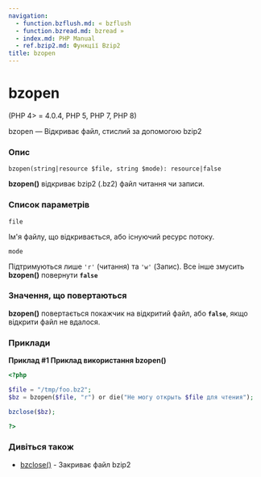 ```yaml
---
navigation:
  - function.bzflush.md: « bzflush
  - function.bzread.md: bzread »
  - index.md: PHP Manual
  - ref.bzip2.md: Функції Bzip2
title: bzopen
---
```

# bzopen

(PHP 4> = 4.0.4, PHP 5, PHP 7, PHP 8)

bzopen — Відкриває файл, стислий за допомогою bzip2

### Опис

```methodsynopsis
bzopen(string|resource $file, string $mode): resource|false
```

**bzopen()** відкриває bzip2 (.bz2) файл читання чи записи.

### Список параметрів

`file`

Ім'я файлу, що відкривається, або існуючий ресурс потоку.

`mode`

Підтримуються лише `'r'` (читання) та `'w'` (Запис). Все інше змусить **bzopen()** повернути **`false`**

### Значення, що повертаються

**bzopen()** повертається покажчик на відкритий файл, або **`false`**, якщо відкрити файл не вдалося.

### Приклади

**Приклад #1 Приклад використання **bzopen()****

```php
<?php

$file = "/tmp/foo.bz2";
$bz = bzopen($file, "r") or die("Не могу открыть $file для чтения");

bzclose($bz);

?>
```

### Дивіться також

-   [bzclose()](function.bzclose.md) - Закриває файл bzip2
